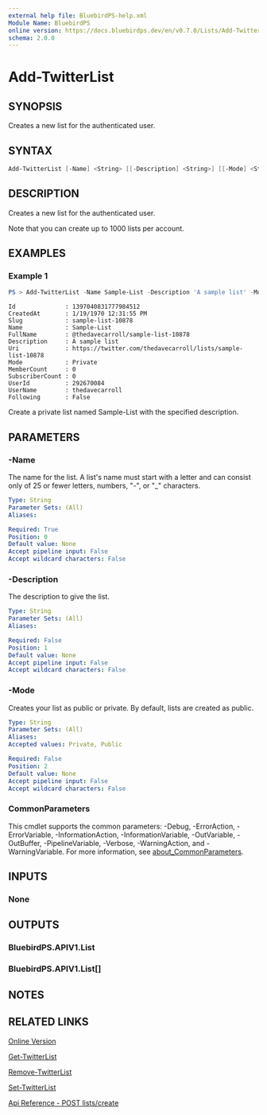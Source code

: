 ```yaml
---
external help file: BluebirdPS-help.xml
Module Name: BluebirdPS
online version: https://docs.bluebirdps.dev/en/v0.7.0/Lists/Add-TwitterList
schema: 2.0.0
---
```


# Add-TwitterList

## SYNOPSIS

Creates a new list for the authenticated user.

## SYNTAX

```powershell
Add-TwitterList [-Name] <String> [[-Description] <String>] [[-Mode] <String>] [<CommonParameters>]
```

## DESCRIPTION

Creates a new list for the authenticated user.

Note that you can create up to 1000 lists per account.

## EXAMPLES

### Example 1

```powershell
PS > Add-TwitterList -Name Sample-List -Description 'A sample list' -Mode Private
```

```text
Id              : 1397040831777984512
CreatedAt       : 1/19/1970 12:31:55 PM
Slug            : sample-list-10878
Name            : Sample-List
FullName        : @thedavecarroll/sample-list-10878
Description     : A sample list
Uri             : https://twitter.com/thedavecarroll/lists/sample-list-10878
Mode            : Private
MemberCount     : 0
SubscriberCount : 0
UserId          : 292670084
UserName        : thedavecarroll
Following       : False
```

Create a private list named Sample-List with the specified description.

## PARAMETERS

### -Name

The name for the list.
A list's name must start with a letter and can consist only of 25 or fewer letters, numbers, "-", or "_" characters.

```yaml
Type: String
Parameter Sets: (All)
Aliases:

Required: True
Position: 0
Default value: None
Accept pipeline input: False
Accept wildcard characters: False
```

### -Description

The description to give the list.

```yaml
Type: String
Parameter Sets: (All)
Aliases:

Required: False
Position: 1
Default value: None
Accept pipeline input: False
Accept wildcard characters: False
```

### -Mode

Creates your list as public or private. By default, lists are created as public.

```yaml
Type: String
Parameter Sets: (All)
Aliases:
Accepted values: Private, Public

Required: False
Position: 2
Default value: None
Accept pipeline input: False
Accept wildcard characters: False
```

### CommonParameters

This cmdlet supports the common parameters: -Debug, -ErrorAction, -ErrorVariable, -InformationAction, -InformationVariable, -OutVariable, -OutBuffer, -PipelineVariable, -Verbose, -WarningAction, and -WarningVariable. For more information, see [about_CommonParameters](http://go.microsoft.com/fwlink/?LinkID=113216).

## INPUTS

### None

## OUTPUTS

### BluebirdPS.APIV1.List

### BluebirdPS.APIV1.List[]

## NOTES

## RELATED LINKS

[Online Version](https://docs.bluebirdps.dev/en/v0.7.0/Lists/Add-TwitterList)

[Get-TwitterList](https://docs.bluebirdps.dev/en/v0.7.0/Lists/Get-TwitterList)

[Remove-TwitterList](https://docs.bluebirdps.dev/en/v0.7.0/Lists/Remove-TwitterList)

[Set-TwitterList](https://docs.bluebirdps.dev/en/v0.7.0/Lists/Set-TwitterList)

[Api Reference - POST lists/create](https://developer.twitter.com/en/docs/twitter-api/v1/accounts-and-users/create-manage-lists/api-reference/post-lists-create)

